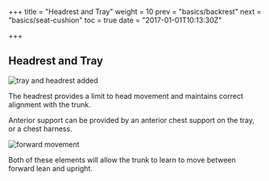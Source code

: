 +++
title = "Headrest and Tray"
weight = 10
prev = "basics/backrest"
next = "basics/seat-cushion"
toc = true
date = "2017-01-01T10:13:30Z"

+++

## Headrest and Tray

![tray and headrest added](/en/images/16.jpg)

The headrest provides a limit to head movement and maintains correct alignment with the trunk.

Anterior support can be provided by an anterior chest support on the tray, or a chest harness.

![forward movement](/en/images/17.jpg)

Both of these elements will allow the trunk to learn to move between forward lean and upright.